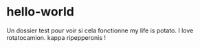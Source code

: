 # hello-world
Un dossier test pour voir si cela fonctionne
my life is potato. I love rotatocamion.
kappa ripepperonis !
